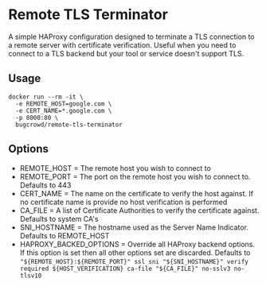 Remote TLS Terminator
======================

A simple HAProxy configuration designed to terminate a TLS connection to a remote server with certificate verification. Useful when you need to connect to a TLS backend but your tool or service doesn't support TLS.

Usage
-----

```
docker run --rm -it \
  -e REMOTE_HOST=google.com \
  -e CERT_NAME=*.google.com \
  -p 8000:80 \
  bugcrowd/remote-tls-terminator
```

Options
-------

*   REMOTE_HOST = The remote host you wish to connect to
*   REMOTE_PORT = The port on the remote host you wish to connect to. Defaults to 443
*   CERT_NAME = The name on the certificate to verify the host against. If no certificate name is provide no host verification is performed
*   CA_FILE = A list of Certificate Authorities to verify the certificate against. Defaults to system CA's
*   SNI_HOSTNAME = The hostname used as the Server Name Indicator. Defaults to REMOTE_HOST
*   HAPROXY_BACKED_OPTIONS = Override all HAProxy backend options. If this option is set then all other options set are discarded. Defaults to `"${REMOTE_HOST}:${REMOTE_PORT}" ssl sni "${SNI_HOSTNAME}" verify required ${HOST_VERIFICATION} ca-file "${CA_FILE}" no-sslv3 no-tlsv10`
